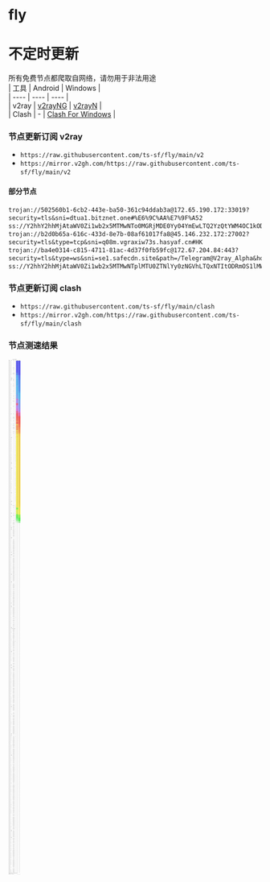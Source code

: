 # fly
# 不定时更新
所有免费节点都爬取自网络，请勿用于非法用途  
|  工具  | Android  | Windows  |  
|  ----  | ----   | ----  |  
| v2ray  | [v2rayNG](https://github.com/2dust/v2rayNG/releases) | [v2rayN](https://github.com/2dust/v2rayN/releases) |  
| Clash  | - | [Clash For Windows](https://github.com/2dust/clashN/releases) | 
  
### 节点更新订阅  v2ray
- `https://raw.githubusercontent.com/ts-sf/fly/main/v2`  
- `https://mirror.v2gh.com/https://raw.githubusercontent.com/ts-sf/fly/main/v2`  

#### 部分节点  
``` 
trojan://502560b1-6cb2-443e-ba50-361c94ddab3a@172.65.190.172:33019?security=tls&sni=dtua1.bitznet.one#%E6%9C%AA%E7%9F%A52
ss://Y2hhY2hhMjAtaWV0Zi1wb2x5MTMwNTo0MGRjMDE0Yy04YmEwLTQ2YzQtYWM4OC1kODgwMDM3ZDFjMGE=@free.2weradf.xyz:36143#%F0%9F%87%AD%F0%9F%87%B0HK%E9%A6%99%E6%B8%AF
trojan://b2d0b65a-616c-433d-8e7b-08af61017fa8@45.146.232.172:27002?security=tls&type=tcp&sni=q08m.vgraxiw73s.hasyaf.cn#HK
trojan://ba4e0314-c815-4711-81ac-4d37f0fb59fc@172.67.204.84:443?security=tls&type=ws&sni=se1.safecdn.site&path=/Telegram@V2ray_Alpha&host=se1.safecdn.site#%E6%9C%AA%E7%9F%A53
ss://Y2hhY2hhMjAtaWV0Zi1wb2x5MTMwNTplMTU0ZTNlYy0zNGVhLTQxNTItODRmOS1lMWNmMDVmNmRmYWY=@free.2apzhfa.xyz:31311#%F0%9F%87%B0%F0%9F%87%B7KR%E9%9F%A9%E5%9B%BD
```
### 节点更新订阅  clash
- `https://raw.githubusercontent.com/ts-sf/fly/main/clash`  
- `https://mirror.v2gh.com/https://raw.githubusercontent.com/ts-sf/fly/main/clash`  

### 节点测速结果
![image](traffic.png)

